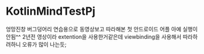 # KotlinMindTestPj
엉망진창 버그덩어리 연습용으로 동영상보고 따라해본 첫 안드로이드 어플
아예 실행이 안됨^^
2년전 영상이라 extention을 사용한거같은데 viewbinding을 사용해서 따라하려하니 오류가 많이 나는듯;
